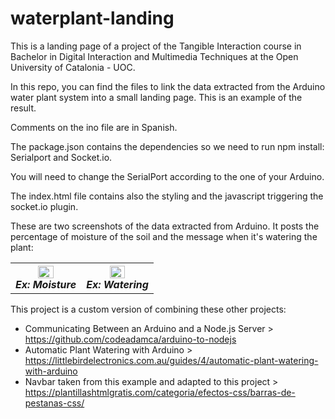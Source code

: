 # waterplant-landing
This is a landing page of a project of the Tangible Interaction course in Bachelor in Digital Interaction and Multimedia Techniques at the Open University of Catalonia - UOC.

In this repo, you can find the files to link the data extracted from the Arduino water plant system into a small landing page. This is an example of the result. 

Comments on the ino file are in Spanish. 

The package.json contains the dependencies so we need to run npm install: Serialport and Socket.io.

You will need to change the SerialPort according to the one of your Arduino.

The index.html file contains also the styling and the javascript triggering the socket.io plugin.

These are two screenshots of the data extracted from Arduino. It posts the percentage of moisture of the soil and the message when it's watering the plant:

<table style="width:100%">
  <tr>
    <th><img src="https://github.com/dibanezbal/waterplant-landing/assets/63260075/127096b0-8270-4651-835a-e608c058e454" width=50% height=50%><br><em>Ex: Moisture</em></th>
    <th><img src="https://github.com/dibanezbal/waterplant-landing/assets/63260075/e9de474e-7903-47bf-b44b-295bfd251a4b" width=50% height=50%><br><em>Ex: Watering</em></th>
  </tr>
</table>

This project is a custom version of combining these other projects:

- Communicating Between an Arduino and a Node.js Server > https://github.com/codeadamca/arduino-to-nodejs
- Automatic Plant Watering with Arduino > https://littlebirdelectronics.com.au/guides/4/automatic-plant-watering-with-arduino
- Navbar taken from this example and adapted to this project > https://plantillashtmlgratis.com/categoria/efectos-css/barras-de-pestanas-css/
